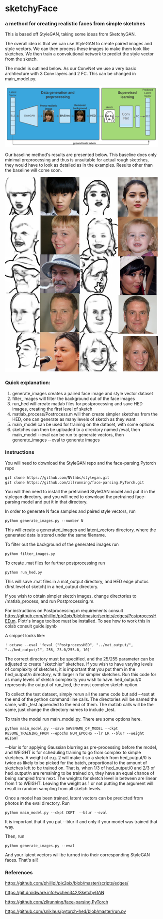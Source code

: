 # sketchyFace
### a method for creating realistic faces from simple sketches

This is based off StyleGAN, taking some ideas from SketchyGAN.

The overall idea is that we can use StyleGAN to create paired images and style vectors. We can then process these images to make them look like sketches. We then train a convolutional network to predict the style vector from the sketch. 

The model is outlined below. As our ConvNet we use a very basic archtiecture with 3 Conv layers and 2 FC. This can be changed in main_model.py.

![Methodology](https://github.com/antter/sketchyFace/blob/main/method.png)

Our baseline method's results are presented below. This baseline does only minimal preprocessing and thus is unsuitable for actual rough sketches, they would have to look as detailed as in the examples. Results other than the baseline will come soon.

![Results](https://github.com/antter/sketchyFace/blob/main/result.png)



### Quick explanation:
  
  1. generate_images creates a paired face image and style vector dataset
  2. filter_images will filter the background out of the face images
  3. run_hed will create matlab files for postprocessing and save HED images, creating the first level of sketch
  4. matlab_process/Postrocess.m will then create simpler sketches from the HED, one can generate as many levels of sketch as they want
  5. main_model can be used for training on the dataset, with some options
  6. sketches can then be uploaded to a directory named /eval, then main_model --eval can be run to generate vectors, then generate_images --eval to generate images

### Instructions

You will need to download the StyleGAN repo and the face-parsing.Pytorch repo

```
git clone https://github.com/NVlabs/stylegan.git
git clone https://github.com/zllrunning/face-parsing.PyTorch.git
```

You will then need to install the pretrained StyleGAN model and put it in the stylegan directory, and you will need to download the pretrained face-parsing model and put it in that directory.

In order to generate N face samples and paired style vectors, run

```
python generate_images.py --number N
```

This will create a generated_images and latent_vectors directory, where the generated data is stored under the same filename.

To filter out the background of the generated images run 

```
python filter_images.py
```

To create .mat files for further postprocessing run

```
python run_hed.py
```

This will save .mat files in a mat_output directory, and HED edge photos (first level of sketch) in a hed_output directory.

If you wish to obtain simpler sketch images, change directories to /matlab_process, and run Postprocessing.m.

For instructions on Postprocessing.m requirements consult https://github.com/phillipi/pix2pix/blob/master/scripts/edges/PostprocessHED.m. Piotr's image toolbox must be installed. To see how to work this in colab consult guide.ipynb

A snippet looks like:
```
! octave --eval 'feval ("PostprocessHED", "../mat_output/", "../hed_output/1", 256, 25.0/255.0, 10)'
```
The correct directory must be specified, and the 25/255 parameter can be adjusted to create "sketchier" sketches. If you wish to have varying levels of complexity of sketches, it is important that you put them in the hed_output/n directory, with larger n for simpler sketches. Run this code for as many levels of sketch complexity you wish to have. hed_output/0 represents the output of run_hed, the most complex sketch option.

To collect the test dataset, simply rerun all the same code but add --test at the end of the python command line calls. The directories will be named the same, with \_test appended to the end of them. The matlab calls will be the same, just change the directory names to include \_test.

To train the model run main_model.py. There are some options here.

```
python main_model.py --save SAVENAME_OF_MODEL --ckpt RESUME_TRAINING_FROM --epochs NUM_EPOCHS --lr LR --blur --weight WEIGHT
```

--blur is for applying Gaussian blurring as pre-processing before the model, and WEIGHT is for scheduling training to go from complex to simple sketches. A weight of e.g. 2 will make it so a sketch from hed_output/0 is twice as likely to be picked for the batch, proportional to the amount of sketches left to be trained on. That is, when 1/3 of hed_output/0 and 2/3 of hed_output/n are remaining to be trained on, they have an equal chance of being sampled from next. The weights for sketch level in between are linear from 1 to WEIGHT. Leaving the weight as 1 or not putting the argument will result in random sampling from all sketch levels.

Once a model has been trained, latent vectors can be predicted from photos in the eval directory. Run

```
python main_model.py --ckpt CKPT  --blur --eval
```
It is important that if you put --blur if and only if your model was trained that way.

Then, run
```
python generate_images.py --eval
```
And your latent vectors will be turned into their corresponding StyleGAN faces.
That's all!

### References

https://github.com/phillipi/pix2pix/blob/master/scripts/edges/

https://git.droidware.info/wchen342/SketchyGAN

https://github.com/zllrunning/face-parsing.PyTorch

https://github.com/sniklaus/pytorch-hed/blob/master/run.py
